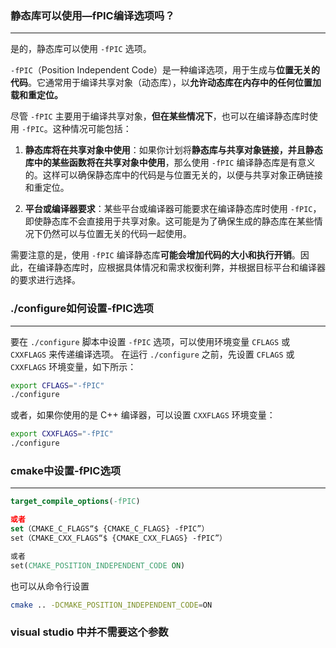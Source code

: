 ### 静态库可以使用—fPIC编译选项吗？
---
是的，静态库可以使用 `-fPIC` 选项。

`-fPIC`（Position Independent Code）是一种编译选项，用于生成与**位置无关的代码**。它通常用于编译共享对象（动态库），以**允许动态库在内存中的任何位置加载和重定位。**

尽管 `-fPIC` 主要用于编译共享对象，**但在某些情况下**，也可以在编译静态库时使用 `-fPIC`。这种情况可能包括：

1. **静态库将在共享对象中使用**：如果你计划将**静态库与共享对象链接，并且静态库中的某些函数将在共享对象中使用**，那么使用 `-fPIC` 编译静态库是有意义的。这样可以确保静态库中的代码是与位置无关的，以便与共享对象正确链接和重定位。

2. **平台或编译器要求**：某些平台或编译器可能要求在编译静态库时使用 `-fPIC`，即使静态库不会直接用于共享对象。这可能是为了确保生成的静态库在某些情况下仍然可以与位置无关的代码一起使用。

需要注意的是，使用 `-fPIC` 编译静态库**可能会增加代码的大小和执行开销**。因此，在编译静态库时，应根据具体情况和需求权衡利弊，并根据目标平台和编译器的要求进行选择。

### ./configure如何设置-fPIC选项
---
要在 `./configure` 脚本中设置 `-fPIC` 选项，可以使用环境变量 `CFLAGS` 或 `CXXFLAGS` 来传递编译选项。
在运行 `./configure` 之前，先设置 `CFLAGS` 或 `CXXFLAGS` 环境变量，如下所示：
```bash
export CFLAGS="-fPIC"
./configure
```

或者，如果你使用的是 C++ 编译器，可以设置 `CXXFLAGS` 环境变量：
```bash
export CXXFLAGS="-fPIC"
./configure
```

### cmake中设置-fPIC选项
---
```cmake
target_compile_options(-fPIC)

或者
set（CMAKE_C_FLAGS“$ {CMAKE_C_FLAGS} -fPIC”）
set（CMAKE_CXX_FLAGS“$ {CMAKE_CXX_FLAGS} -fPIC”）

或者
set(CMAKE_POSITION_INDEPENDENT_CODE ON)
```

也可以从命令行设置
```bash
cmake .. -DCMAKE_POSITION_INDEPENDENT_CODE=ON
```


### visual studio 中并不需要这个参数